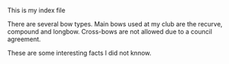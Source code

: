 This is my index file

There are several bow types.
Main bows used at my club are the recurve, compound and longbow.
Cross-bows are not allowed due to a council agreement.

These are some interesting facts I did not knnow.